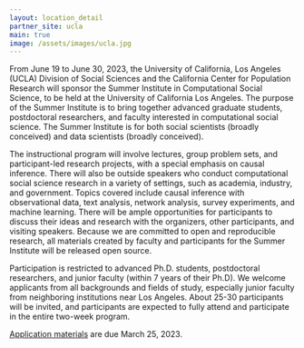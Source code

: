 ```yaml
---
layout: location_detail
partner_site: ucla
main: true
image: /assets/images/ucla.jpg
---
```


From June 19 to June 30, 2023, the University of California, Los Angeles (UCLA) Division of Social Sciences and the California Center for Population Research will sponsor the Summer Institute in Computational Social Science, to be held at the University of California Los Angeles. The purpose of the Summer Institute is to bring together advanced graduate students, postdoctoral researchers, and faculty interested in computational social science. The Summer Institute is for both social scientists (broadly conceived) and data scientists (broadly conceived).

The instructional program will involve lectures, group problem sets, and participant-led research projects, with a special emphasis on causal inference. There will also be outside speakers who conduct computational social science research in a variety of settings, such as academia, industry, and government. Topics covered include causal inference with observational data, text analysis, network analysis, survey experiments, and machine learning. There will be ample opportunities for participants to discuss their ideas and research with the organizers, other participants, and visiting speakers. Because we are committed to open and reproducible research, all materials created by faculty and participants for the Summer Institute will be released open source.

Participation is restricted to advanced Ph.D. students, postdoctoral researchers, and junior faculty (within 7 years of their Ph.D). We welcome applicants from all backgrounds and fields of study, especially junior faculty from neighboring institutions near Los Angeles. About 25-30 participants will be invited, and participants are expected to fully attend and participate in the entire two-week program.

[Application materials](https://compsocialscience.github.io/summer-institute/2023/ucla/apply) are due March 25, 2023.
